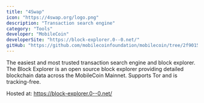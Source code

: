 ```yaml
---
title: "4Swap"
icon: "https://4swap.org/logo.png"
description: "Transaction search engine"
category: "Tools"
developer: "MobileCoin"
developerSite: "https://block-explorer.0--0.net/"
gitHub: "https://github.com/mobilecoinfoundation/mobilecoin/tree/2f90154a445c769594dfad881463a2d4a003d7d6/mobilecoind/clients/python/blockchain_explorer"
---
```

The easiest and most trusted transaction search engine and block explorer. The Block Explorer is an open source block explorer providing detailed blockchain data across the MobileCoin Mainnet. Supports Tor and is tracking-free.

Hosted at: https://block-explorer.0--0.net/
